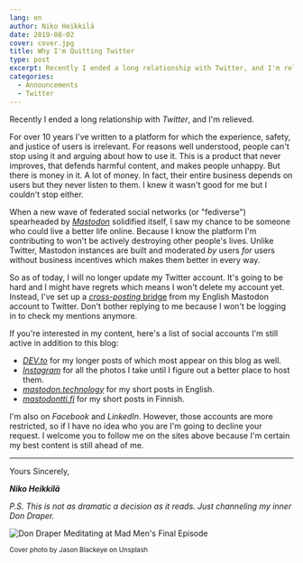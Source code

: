 ```yaml
---
lang: en
author: Niko Heikkilä
date: 2019-08-02
cover: cover.jpg
title: Why I'm Quitting Twitter
type: post
excerpt: Recently I ended a long relationship with Twitter, and I'm relieved.
categories:
  - Announcements
  - Twitter
---
```


Recently I ended a long relationship with *Twitter*, and I'm relieved.

For over 10 years I've written to a platform for which the experience, safety, and justice of users is irrelevant. For reasons well understood, people can't stop using it and arguing about how to use it. This is a product that never improves, that defends harmful content, and makes people unhappy. But there is money in it. A lot of money. In fact, their entire business depends on users but they never listen to them. I knew it wasn't good for me but I couldn't stop either.

When a new wave of federated social networks (or "fediverse") spearheaded by *[Mastodon](https://joinmastodon.org)* solidified itself, I saw my chance to be someone who could live a better life online. Because I know the platform I'm contributing to won't be actively destroying other people's lives. Unlike Twitter, Mastodon instances are built and moderated *by* users *for* users without business incentives which makes them better in every way.

So as of today, I will no longer update my Twitter account. It's going to be hard and I might have regrets which means I won't delete my account yet. Instead, I've set up a [*cross-posting* bridge](https://crossposter.masto.donte.com.br/) from my English Mastodon account to Twitter. Don't bother replying to me because I won't be logging in to check my mentions anymore.

If you're interested in my content, here's a list of social accounts I'm still active in addition to this blog:

- [*DEV.to*](https://dev.to/nikoheikkila) for my longer posts of which most appear on this blog as well.
- [*Instagram*](https://www.instagram.com/nikoheikkila/) for all the photos I take until I figure out a better place to host them.
- [*mastodon.technology*](https://mastodon.technology/@nikoheikkila) for my short posts in English.
- [*mastodontti.fi*](https://mastodontti.fi/@nikoheikkila) for my short posts in Finnish.

I'm also on *Facebook* and *LinkedIn*. However, those accounts are more restricted, so if I have no idea who you are I'm going to decline your request. I welcome you to follow me on the sites above because I'm certain my best content is still ahead of me.

---

Yours Sincerely,

***Niko Heikkilä***

*P.S. This is not as dramatic a decision as it reads. Just channeling my inner Don Draper.*

![Don Draper Meditating at Mad Men's Final Episode](https://media.giphy.com/media/3oEdv9duTLhWoNhcGs/giphy.gif)

<small>Cover photo by Jason Blackeye on Unsplash</small>
